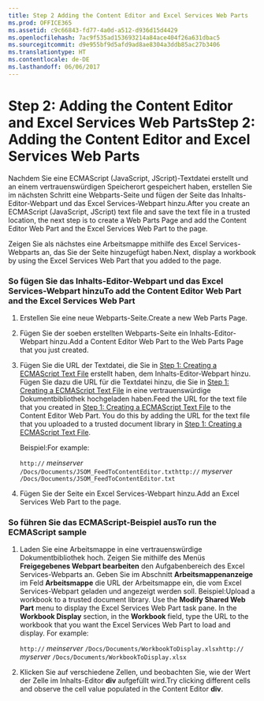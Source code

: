 ```yaml
---
title: Step 2 Adding the Content Editor and Excel Services Web Parts
ms.prod: OFFICE365
ms.assetid: c9c66843-fd77-4a0d-a512-d936d15d4429
ms.openlocfilehash: 7ac9f535ad153693214a84ace404f26a631dbac5
ms.sourcegitcommit: d9e955bf9d5afd9ad8ae8304a3ddb85ac27b3406
ms.translationtype: HT
ms.contentlocale: de-DE
ms.lasthandoff: 06/06/2017
---
```

# <a name="step-2-adding-the-content-editor-and-excel-services-web-parts"></a><span data-ttu-id="8aef0-102">Step 2: Adding the Content Editor and Excel Services Web Parts</span><span class="sxs-lookup"><span data-stu-id="8aef0-102">Step 2: Adding the Content Editor and Excel Services Web Parts</span></span>

<span data-ttu-id="8aef0-103">Nachdem Sie eine ECMAScript (JavaScript, JScript)-Textdatei erstellt und an einem vertrauenswürdigen Speicherort gespeichert haben, erstellen Sie im nächsten Schritt eine Webparts-Seite und fügen der Seite das Inhalts-Editor-Webpart und das Excel Services-Webpart hinzu.</span><span class="sxs-lookup"><span data-stu-id="8aef0-103">After you create an ECMAScript (JavaScript, JScript) text file and save the text file in a trusted location, the next step is to create a Web Parts Page and add the Content Editor Web Part and the Excel Services Web Part to the page.</span></span> 
  
    
    

<span data-ttu-id="8aef0-104">Zeigen Sie als nächstes eine Arbeitsmappe mithilfe des Excel Services-Webparts an, das Sie der Seite hinzugefügt haben.</span><span class="sxs-lookup"><span data-stu-id="8aef0-104">Next, display a workbook by using the Excel Services Web Part that you added to the page.</span></span> 
### <a name="to-add-the-content-editor-web-part-and-the-excel-services-web-part"></a><span data-ttu-id="8aef0-105">So fügen Sie das Inhalts-Editor-Webpart und das Excel Services-Webpart hinzu</span><span class="sxs-lookup"><span data-stu-id="8aef0-105">To add the Content Editor Web Part and the Excel Services Web Part</span></span>


1. <span data-ttu-id="8aef0-106">Erstellen Sie eine neue Webparts-Seite.</span><span class="sxs-lookup"><span data-stu-id="8aef0-106">Create a new Web Parts Page.</span></span> 
    
  
2. <span data-ttu-id="8aef0-107">Fügen Sie der soeben erstellten Webparts-Seite ein Inhalts-Editor-Webpart hinzu.</span><span class="sxs-lookup"><span data-stu-id="8aef0-107">Add a Content Editor Web Part to the Web Parts Page that you just created.</span></span>
    
  
3. <span data-ttu-id="8aef0-p101">Fügen Sie die URL der Textdatei, die Sie in  [Step 1: Creating a ECMAScript Text File](step-1-creating-a-ecmascript-text-file) erstellt haben, dem Inhalts-Editor-Webpart hinzu. Fügen Sie dazu die URL für die Textdatei hinzu, die Sie in [Step 1: Creating a ECMAScript Text File](step-1-creating-a-ecmascript-text-file) in eine vertrauenswürdige Dokumentbibliothek hochgeladen haben.</span><span class="sxs-lookup"><span data-stu-id="8aef0-p101">Feed the URL for the text file that you created in  [Step 1: Creating a ECMAScript Text File](step-1-creating-a-ecmascript-text-file) to the Content Editor Web Part. You do this by adding the URL for the text file that you uploaded to a trusted document library in [Step 1: Creating a ECMAScript Text File](step-1-creating-a-ecmascript-text-file).</span></span> 
    
    <span data-ttu-id="8aef0-110">Beispiel:</span><span class="sxs-lookup"><span data-stu-id="8aef0-110">For example:</span></span> 
    
     <span data-ttu-id="8aef0-111">`http://` _meinserver_ `/Docs/Documents/JSOM_FeedToContentEditor.txt`</span><span class="sxs-lookup"><span data-stu-id="8aef0-111">`http://` _myserver_ `/Docs/Documents/JSOM_FeedToContentEditor.txt`</span></span>
    
  
4. <span data-ttu-id="8aef0-112">Fügen Sie der Seite ein Excel Services-Webpart hinzu.</span><span class="sxs-lookup"><span data-stu-id="8aef0-112">Add an Excel Services Web Part to the page.</span></span>
    
  

### <a name="to-run-the-ecmascript-sample"></a><span data-ttu-id="8aef0-113">So führen Sie das ECMAScript-Beispiel aus</span><span class="sxs-lookup"><span data-stu-id="8aef0-113">To run the ECMAScript sample</span></span>


1. <span data-ttu-id="8aef0-p102">Laden Sie eine Arbeitsmappe in eine vertrauenswürdige Dokumentbibliothek hoch. Zeigen Sie mithilfe des Menüs **Freigegebenes Webpart bearbeiten** den Aufgabenbereich des Excel Services-Webparts an. Geben Sie im Abschnitt **Arbeitsmappenanzeige** im Feld **Arbeitsmappe** die URL der Arbeitsmappe ein, die vom Excel Services-Webpart geladen und angezeigt werden soll. Beispiel:</span><span class="sxs-lookup"><span data-stu-id="8aef0-p102">Upload a workbook to a trusted document library. Use the **Modify Shared Web Part** menu to display the Excel Services Web Part task pane. In the **Workbook Display** section, in the **Workbook** field, type the URL to the workbook that you want the Excel Services Web Part to load and display. For example:</span></span>
    
     <span data-ttu-id="8aef0-118">`http://` _meinserver_ `/Docs/Documents/WorkbookToDisplay.xlsx`</span><span class="sxs-lookup"><span data-stu-id="8aef0-118">`http://` _myserver_ `/Docs/Documents/WorkbookToDisplay.xlsx`</span></span>
    
  
2. <span data-ttu-id="8aef0-119">Klicken Sie auf verschiedene Zellen, und beobachten Sie, wie der Wert der Zelle im Inhalts-Editor **div** aufgefüllt wird.</span><span class="sxs-lookup"><span data-stu-id="8aef0-119">Try clicking different cells and observe the cell value populated in the Content Editor **div**.</span></span> 
    
  

